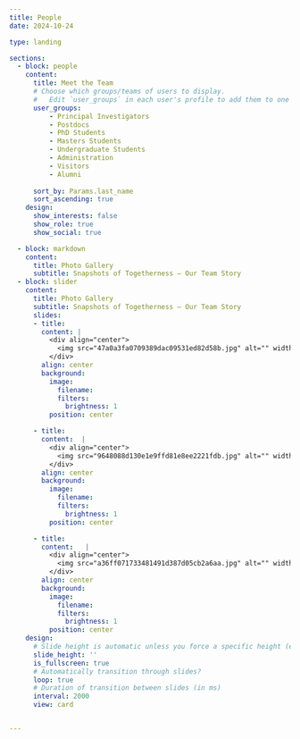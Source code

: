 ```yaml
---
title: People
date: 2024-10-24

type: landing

sections:
  - block: people
    content:
      title: Meet the Team
      # Choose which groups/teams of users to display.
      #   Edit `user_groups` in each user's profile to add them to one or more of these groups.
      user_groups:
          - Principal Investigators
          - Postdocs
          - PhD Students
          - Masters Students
          - Undergraduate Students
          - Administration
          - Visitors
          - Alumni
          
      sort_by: Params.last_name
      sort_ascending: true
    design:
      show_interests: false
      show_role: true
      show_social: true

  - block: markdown
    content:
      title: Photo Gallery
      subtitle: Snapshots of Togetherness — Our Team Story
  - block: slider
    content:
      title: Photo Gallery
      subtitle: Snapshots of Togetherness — Our Team Story
      slides:
      - title: 
        content: |  
          <div align="center">
            <img src="47a0a3fa0709389dac09531ed82d58b.jpg" alt="" width="70%" height="auto">
          </div>
        align: center
        background:
          image:
            filename: 
            filters:
              brightness: 1
          position: center

      - title: 
        content:  |  
          <div align="center">
            <img src="9648088d130e1e9ffd81e8ee2221fdb.jpg" alt="" width="70%" height="auto">
          </div>
        align: center
        background:
          image:
            filename: 
            filters:
              brightness: 1
          position: center

      - title: 
        content:   |  
          <div align="center">
            <img src="a36ff071733481491d387d05cb2a6aa.jpg" alt="" width="70%" height="auto">
          </div>
        align: center
        background:
          image:
            filename: 
            filters:
              brightness: 1
          position: center
    design:
      # Slide height is automatic unless you force a specific height (e.g. '400px')
      slide_height: ''
      is_fullscreen: true
      # Automatically transition through slides?
      loop: true
      # Duration of transition between slides (in ms)
      interval: 2000
      view: card


---
```


